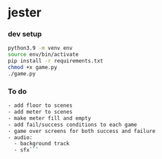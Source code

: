 # jester

### dev setup

```bash
python3.9 -m venv env
source env/bin/activate
pip install -r requirements.txt
chmod +x game.py
./game.py
```
### To do

```bash
- add floor to scenes
- add meter to scenes
- make meter fill and empty
- add fail/success conditions to each game
- game over screens for both success and failure
- audio:
  - background track
  - sfx```
